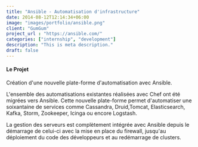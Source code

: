 ```yaml
---
title: "Ansible - Automatisation d'infrastructure"
date: 2014-08-12T12:14:34+06:00
image: "images/portfolio/ansible.png"
client: "GumGum"
project_url : "https://ansible.com/"
categories: ["internship", "development"]
description: "This is meta description."
draft: false
---
```


#### Le Projet

Création d'une nouvelle plate-forme d'automatisation avec Ansible.

L'ensemble des automatisations existantes réalisées avec Chef ont été migrées vers Ansible. Cette nouvelle plate-forme permet d'automatiser une soixantaine de services comme Cassandra, Druid,Tomcat, Elasticsearch, Kafka, Storm, Zookeeper, Icinga ou encore Logstash.

La gestion des serveurs est complètement intégrée avec Ansible depuis le démarrage de celui-ci avec la mise en place du firewall, jusqu'au déploiement du code des développeurs et au redémarrage de clusters.

